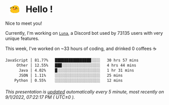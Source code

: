 <h1>   <img src="./spoinky.gif" style="vertical-align:middle;" width="30px">   Hello ! </h1>

Nice to meet you!

Currently, I'm working on <a href='https://github.com/Asgarrrr/Luna'>`Luna`</a>, a Discord bot used by 73135 users with very unique features.

This week, I've worked on ~33 hours of coding, and drinked 0 coffees ☕

```
JavaScript │ 81.77%   ████████████████░░░░   30 hrs 57 mins
     Other │ 12.55%   ███░░░░░░░░░░░░░░░░░   4 hrs 44 mins
      Java │ 4.02%    █░░░░░░░░░░░░░░░░░░░   1 hr 31 mins
      JSON │ 1.11%    ░░░░░░░░░░░░░░░░░░░░   25 mins
    Python │ 0.55%    ░░░░░░░░░░░░░░░░░░░░   12 mins
```

###### This presentation is [updated](https://github.com/Asgarrrr) automatically every 5 minute, most recently on 9/1/2022, 07:22:17 PM ( UTC±0 ).